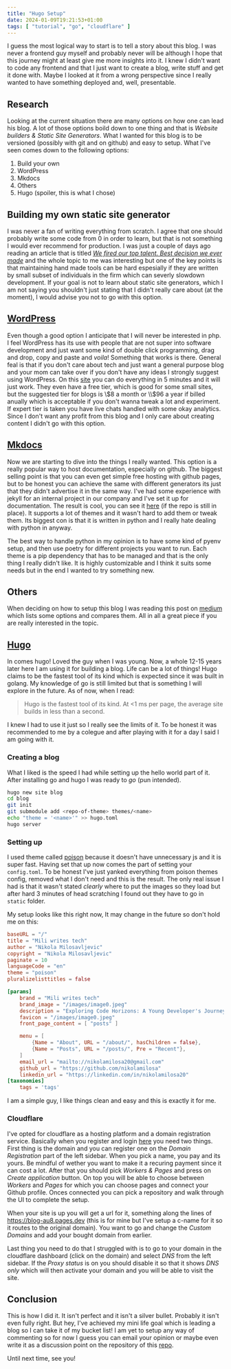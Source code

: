 ```yaml
---
title: "Hugo Setup"
date: 2024-01-09T19:21:53+01:00
tags: [ "tutorial", "go", "cloudflare" ]
---
```


I guess the most logical way to start is to tell a story about this blog. I was never a frontend guy myself and probably never will be although I hope that this journey might at least give me more insights into it. I knew I didn't want to code any frontend and that I just want to create a blog, write stuff and get it done with. Maybe I looked at it from a wrong perspective since I really wanted to have something deployed and, well, presentable.

## Research

Looking at the current situation there are many options on how one can lead his blog. A lot of those options boild down to one thing and that is *Website builders & Static Site Generators*. What I wanted for this blog is to be versioned (possibly with git and on github) and easy to setup. What I've seen comes down to the following options:
1. Build your own
2. WordPress
3. Mkdocs
4. Others
5. Hugo (spoiler, this is what I chose)

## Building my own static site generator

I was never a fan of writing everything from scratch. I agree that one should probably write some code from 0 in order to learn, but that is not something I would ever recommend for production. I was just a couple of days ago reading an article that is titled [*We fired our top talent. Best decision we ever made*](https://www.freecodecamp.org/news/we-fired-our-top-talent-best-decision-we-ever-made-4c0a99728fde/) and the whole topic to me was interesting but one of the key points is that maintaining hand made tools can be hard espesially if they are written by small subset of individuals in the firm which can severly slowdown development. If your goal is not to learn about static site generators, which I am not saying you shouldn't just stating that I didn't really care about (at the moment), I would advise you not to go with this option.

## [WordPress](https://wordpress.com)

Even though a good option I anticipate that I will never be interested in php. I feel WordPress has its use with people that are not super into software development and just want some kind of double click programming, drag and drop, copy and paste and *voila*! Something that works is there. General feal is that if you don't care about tech and just want a general purpose blog and your mom can take over if you don't have any ideas I strongly suggest using WordPress. On this [site](https://wordpress.com/create-blog/) you can do everything in 5 minutes and it will just work. They even have a free tier, which is good for some small sites, but the suggested tier for blogs is \\$8 a month or \\$96 a year if billed anually which is acceptable if you don't wanna tweak a lot and experiment. If expert tier is taken you have live chats handled with some okay analytics. Since I don't want any profit from this blog and I only care about creating content I didn't go with this option.

## [Mkdocs](https://mkdocs.org/)

Now we are starting to dive into the things I really wanted. This option is a really popular way to host documentation, especially on github. The biggest selling point is that you can even get simple free hosting with github pages, but to be honest you can achieve the same with different generators its just that they didn't advertise it in the same way. I've had some experience with jekyll for an internal project in our company and I've set it up for documentation. The result is cool, you can see it [here](https://sotex-lab.github.io/staff-hub/) (if the repo is still in place). It supports a lot of themes and it wasn't hard to add them or tweak them. Its biggest con is that it is written in python and I really hate dealing with python in anyway. 

The best way to handle python in my opinion is to have some kind of pyenv setup, and then use poetry for different projects you want to run. Each theme is a pip dependency that has to be managed and that is the only thing I really didn't like. It is highly customizable and I think it suits some needs but in the end I wanted to try something new.

## Others

When deciding on how to setup this blog I was reading this post on [medium](https://medium.com/@ezinneanne/top-ten-popular-static-site-generators-ssg-in-2023-e1894fca6925) which lists some options and compares them. All in all a great piece if you are really interested in the topic.

## [Hugo](https://gohugo.io/)

In comes hugo! Loved the guy when I was young. Now, a whole 12-15 years later here I am using it for building a blog. Life can be a lot of things! Hugo claims to be the fastest tool of its kind which is expected since it was built in golang. My knowledge of go is still limited but that is something I will explore in the future. As of now, when I read:
> Hugo is the fastest tool of its kind. At <1 ms per page, the average site builds in less than a second.

I knew I had to use it just so I really see the limits of it. To be honest it was recommended to me by a colegue and after playing with it for a day I said I am going with it.

### Creating a blog
What I liked is the speed I had while setting up the hello world part of it. After installing go and hugo I was ready to *go* (pun intended).
~~~bash
hugo new site blog
cd blog
git init
git submodule add <repo-of-theme> themes/<name>
echo "theme = '<name>'" >> hugo.toml
hugo server
~~~

### Setting up

I used theme called [poison](https://themes.gohugo.io/themes/poison/) because it doesn't have unnecessary js and it is super fast. Having set that up now comes the part of setting your `config.toml`. To be honest I've just yanked everything from poison themes config, removed what I don't need and this is the result. The only real issue I had is that it wasn't stated *clearly* where to put the images so they load but after hard 3 minutes of head scratching I found out they have to go in `static` folder.

My setup looks like this right now, It may change in the future so don't hold me on this:
~~~toml
baseURL = "/"
title = "Mili writes tech"
author = "Nikola Milosavljevic"
copyright = "Nikola Milosavljevic"
paginate = 10
languageCode = "en"
theme = "poison"
pluralizelisttitles = false

[params]
    brand = "Mili writes tech"
    brand_image = "/images/image0.jpeg"
    description = "Exploring Code Horizons: A Young Developer's Journey"
    favicon = "/images/image0.jpeg"
    front_page_content = [ "posts" ]

    menu = [
        {Name = "About", URL = "/about/", hasChildren = false},
        {Name = "Posts", URL = "/posts/", Pre = "Recent"},
    ]
    email_url = "mailto://nikolamilosa20@gmail.com"
    github_url = "https://github.com/nikolamilosa"
    linkedin_url = "https://linkedin.com/in/nikolamilosa20"
[taxonomies]
    tags = 'tags'
~~~

I am a simple guy, I like things clean and easy and this is exactly it for me.

### Cloudflare

I've opted for cloudflare as a hosting platform and a domain registration service. Basically when you register and login [here](https://dash.cloudflare.com/) you need two things. First thing is the domain and you can register one on the *Domain Registration* part of the left sidebar. When you pick a name, you pay and its yours. Be mindful of wether you want to make it a recuring payment since it can cost a lot. After that you should pick *Workers & Pages* and press on *Create application* button. On top you will be able to choose between *Workers* and *Pages* for which you can choose pages and connect your Github profile. Onces connected you can pick a repository and walk through the UI to complete the setup.

When your site is up you will get a url for it, something along the lines of https://blog-au8.pages.dev (this is for mine but I've setup a c-name for it so it routes to the original domain). You want to go and change the *Custom Domains* and add your bought domain from earlier.

Last thing you need to do that I struggled with is to go to your domain in the cloudflare dashboard (click on the domain) and select *DNS* from the left sidebar. If the *Proxy status* is on you should disable it so that it shows *DNS only* which will then activate your domain and you will be able to visit the site.

## Conclusion

This is how I did it. It isn't perfect and it isn't a silver bullet. Probably it isn't even fully right. But hey, I've achieved my mini life goal which is leading a blog so I can take it of my bucket list! I am yet to setup any way of commenting so for now I guess you can email your opinion or maybe even write it as a discussion point on the repository of this [repo](https://github.com/NikolaMilosa/blog/discussions). 

Until next time, see you!